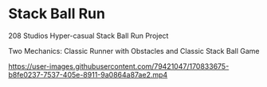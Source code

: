 # Stack Ball Run
208 Studios Hyper-casual Stack Ball Run Project

Two Mechanics: Classic Runner with Obstacles and Classic Stack Ball Game

https://user-images.githubusercontent.com/79421047/170833675-b8fe0237-7537-405e-8911-9a0864a87ae2.mp4

